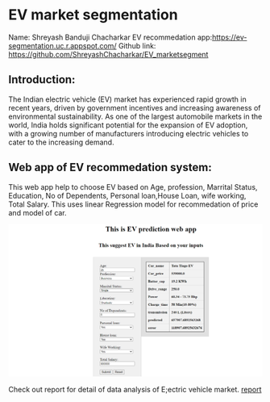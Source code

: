 # EV market segmentation
Name: Shreyash Banduji Chacharkar
EV recommedation app:https://ev-segmentation.uc.r.appspot.com/
Github link: https://github.com/ShreyashChacharkar/EV_marketsegment


## Introduction:
The Indian electric vehicle (EV) market has experienced rapid growth in recent years, driven by government incentives and increasing awareness of environmental sustainability. As one of the largest automobile markets in the world, India holds significant potential for the expansion of EV adoption, with a growing number of manufacturers introducing electric vehicles to cater to the increasing demand.

## Web app of EV recommedation system:
This web app help to choose EV based on Age, profession, Marrital Status, Education, No of Dependents, Personal loan,House Loan, wife working, Total Salary.
This uses linear Regression model for recommedation of price and model of car.

![web app](images/webapp.PNG)

Check out report for detail of data analysis of E;ectric vehicle market.
[report](report.md)
